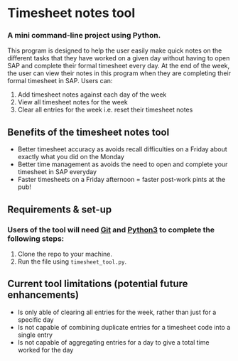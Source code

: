# Timesheet notes tool
### A mini command-line project using Python. 
This program is designed to help the user easily make quick notes on the different tasks that they have worked on a given day without having to open SAP and complete their formal timesheet every day. At the end of the week, the user can view their notes in this program when they are completing their formal timesheet in SAP. Users can:
1. Add timesheet notes against each day of the week
2. View all timesheet notes for the week
3. Clear all entries for the week i.e. reset their timesheet notes

## Benefits of the timesheet notes tool
- Better timesheet accuracy as avoids recall difficulties on a Friday about exactly what you did on the Monday
- Better time management as avoids the need to open and complete your timesheet in SAP everyday
- Faster timesheets on a Friday afternoon = faster post-work pints at the pub!

## Requirements & set-up
### Users of the tool will need [Git](https://git-scm.com/book/en/v2/Getting-Started-Installing-Git) and [Python3](https://www.python.org/downloads/) to complete the following steps:
1. Clone the repo to your machine.
2. Run the file using `timesheet_tool.py`.

## Current tool limitations (potential future enhancements)
- Is only able of clearing all entries for the week, rather than just for a specific day
- Is not capable of combining duplicate entries for a timesheet code into a single entry
- Is not capable of aggregating entries for a day to give a total time worked for the day